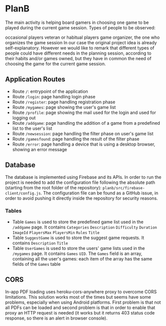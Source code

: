 # PlanB

The main activity is helping board gamers in choosing one game to be played during the current game session. Types of people to be observed:

occasional players
veteran or habitual players
game organizer, the one who organizes the game session
In our case the original project idea is already self-explanatory. However we would like to remark that different types of people could have different needs in the planning session, according to their habits and/or games owned, but they have in common the need of choosing the game for the current game session.

## Application Routes
- Route `/`: entrypoint of the application
- Route `/login`: page handling login phase
- Route `/register`: page handling registration phase
- Route `/mygames`: page showing the user's game list
- Route `/profile`: page showing the mail used for the login and used for logging out
- Route `/addgame`: page handling the addition of a game from a predefined list to the user's list
- Route `/newsession`: page handling the filter phase on user's game list
- Route `/gamesfound`: page handling the result of the filter phase
- Route `/error`: page handling a device that is using a desktop browser, showing an error message

## Database
The database is implemented using Firebase and its APIs. In order to run the project is needed to add the configuration file following the absolute path (starting from the root folder of the repository): `planb/src/firebase-client/config.js`.
The configuration file can be found as a GitHub issue, in order to avoid pushing it directly inside the repository for security reasons.
### Tables
- Table `Games` is used to store the predefined game list used in the `/addgame` page. It contains `Categories` `Description` `Difficulty` `Duration` `ImageId` `PlayersMax` `PlayersMin` `Rules` `Title`
- Table `SuggestGame` is used to store the suggest game requests. It contains `Description` `Title`
- Table `UserGames` is used to store the users' game lists used in the `/mygames` page. It contains `Games` `UID`. The `Games` field is an array, containing all the user's games: each item of the array has the same fields of the `Games` table

## CORS
In-app PDF loading uses heroku-cors-anywhere proxy to overcome CORS limitations. This solution works most of the times but seems have some problems, especially when using Android platforms. First problem is that not all PDFs can be loaded and second problem is that in order to enable that proxy an HTTP request is needed (it works but it returns 403 status code response, so there is an alert in browser console).
